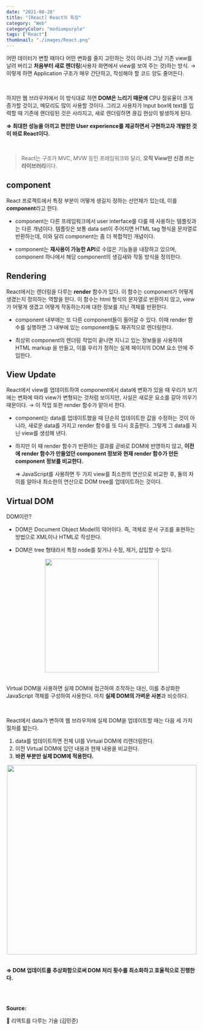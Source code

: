 ```yaml
---
date: "2021-08-28"
title: "[React] React의 특징"
category: "Web"
categoryColor: "mediumpurple"
tags: ["React"]
thumbnail: "./images/React.png"
---
```


어떤 데이터가 변할 때마다 어떤 변화를 줄지 고민하는 것이 아니라 그냥 기존 view를 날려 버리고 **처음부터 새로 렌더링**(사용자 화면에서 view를 보여 주는 것)하는 방식. → 이렇게 하면 Application 구조가 매우 간단하고, 작성해야 할 코드 양도 줄어든다.

<br />

하지만 웹 브라우저에서 이 방식대로 하면 **DOM은 느리기 때문에** CPU 점유율이 크게 증가할 것이고, 메모리도 많이 사용할 것이다. 그리고 사용자가 Input box에 text를 입력할 때 기존에 랜더링된 것은 사라지고, 새로 렌더링하면 끊김 현상이 발생하게 된다.

**⇒ 최대한 성능을 아끼고 편안한 User experience를 제공하면서 구현하고자 개발한 것이 바로 React이다.**

<br />

> React는 구조가 MVC, MVW 등인 프레임워크와 달리, **오직 View만 신경 쓰는 라이브러리**이다.

## component

React 프로젝트에서 특정 부분이 어떻게 생길지 정하는 선언체가 있는데, 이를 **component**라고 한다.

- component는 다른 프레임워크에서 user interface를 다룰 때 사용하는 템플릿과는 다른 개념이다. 템플릿은 보통 data set이 주어지면 HTML tag 형식을 문자열로 반환하는데, 이와 달리 component는 좀 더 복합적인 개념이다.

- component는 **재사용이 가능한 API**로 수많은 기능들을 내장하고 있으며, component 하나에서 해당 component의 생김새와 작동 방식을 정의한다.

## Rendering

React에서는 렌더링을 다루는 **render** 함수가 있다. 이 함수는 component가 어떻게 생겼는지 정의하는 역할을 한다. 이 함수는 html 형식의 문자열로 반환하지 않고, view가 어떻게 생겼고 어떻게 작동하는지에 대한 정보를 지닌 객체를 반환한다.

- component 내부에는 또 다른 component들이 들어갈 수 있다. 이때 render 함수를 실행하면 그 내부에 있는 component들도 재귀적으로 렌더링한다.

- 최상위 component의 렌더링 작업이 끝나면 지니고 있는 정보들을 사용하여 HTML markup 을 만들고, 이를 우리가 정하는 실제 페이지의 DOM 요소 안에 주입한다.

## View Update

React에서 view를 업데이트하여 component에서 data에 변화가 있을 때 우리가 보기에는 변화에 따라 view가 변형되는 것처럼 보이지만, 사실은 새로운 요소를 갈아 끼우기 때문이다. → 이 작업 또한 render 함수가 맡아서 한다.

- component는 data를 업데이트했을 때 단순히 업데이트한 값을 수정하는 것이 아니라, 새로운 data를 가지고 render 함수를 또 다시 호출한다. 그렇게 그 data를 지닌 view를 생성해 낸다.

- 하지만 이 때 render 함수가 반환하는 결과를 곧바로 DOM에 반영하지 않고, **이전에 render 함수가 만들었던 component 정보와 현재 render 함수가 만든 component 정보를 비교한다.**

  ⇒ JavaScript를 사용하면 두 가지 view를 최소한의 연산으로 비교한 후, 둘의 차이를 알아내 최소한의 연산으로 DOM tree를 업데이트하는 것이다.

## Virtual DOM

DOM이란?

- DOM은 Document Object Model의 약어이다. 즉, 객체로 문서 구조를 표현하는 방법으로 XML이나 HTML로 작성한다.

- DOM은 tree 형태라서 특정 node를 찾거나 수정, 제거, 삽입할 수 있다.

<div style='text-align: center'>
    <img src="https://blog.kakaocdn.net/dn/TlI8v/btqJlrNH1AP/DuqFSsbSFWKS9LAkdIch7K/img.png" width="300">
</div>

<br />

Virtual DOM을 사용하면 실제 DOM에 접근하여 조작하는 대신, 이를 추상화한 JavaScript 객체를 구성하여 사용한다. 마치 **실제 DOM의 가벼운 사본**과 비슷하다.

<br />

React에서 data가 변하여 웹 브라우저에 실제 DOM을 업데이트할 때는 다음 세 가지 절차를 밟는다.

1. data를 업데이트하면 전체 UI를 Virtual DOM에 리렌더링한다.
2. 이전 Virtual DOM에 있던 내용과 현재 내용을 비교한다.
3. **바뀐 부분만 실제 DOM에 적용한다.**

<div style='text-align: center'>
    <img src="https://miro.medium.com/max/1133/1*7TbnSCNbeUf4CofnJ6_rlA.png" width="500">
</div>

<br />

**⇒ DOM 업데이트를 추상화함으로써 DOM 처리 횟수를 최소화하고 효율적으로 진행한다.**

<br />
<br />

**Source:**

📖 리액트를 다루는 기술 (김민준)
